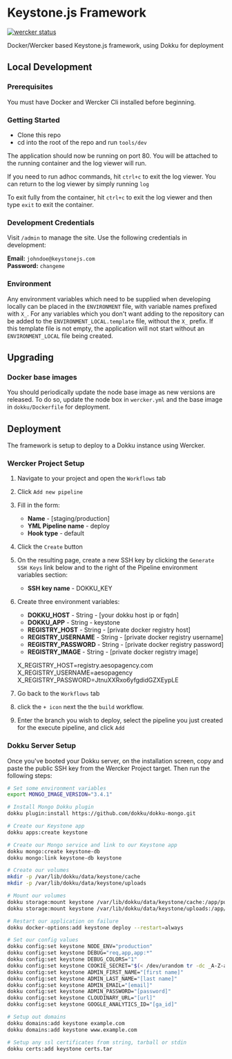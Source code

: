 # Keystone.js Framework

[![wercker status](https://app.wercker.com/status/9977caff1920c9d5b2f583f8c8091313/s "wercker status")](https://app.wercker.com/project/bykey/9977caff1920c9d5b2f583f8c8091313)

Docker/Wercker based Keystone.js framework, using Dokku for deployment

## Local Development

### Prerequisites

You must have Docker and Wercker Cli installed before beginning.

### Getting Started

* Clone this repo
* cd into the root of the repo and run `tools/dev`

The application should now be running on port 80. You will be attached to the running container and the log viewer will run.

If you need to run adhoc commands, hit `ctrl+c` to exit the log viewer. You can return to the log viewer by simply running `log`

To exit fully from the container, hit `ctrl+c` to exit the log viewer and then type `exit` to exit the container.

### Development Credentials

Visit `/admin` to manage the site. Use the following credentials in development:

**Email:** `johndoe@keystonejs.com`  
**Password:** `changeme`

### Environment

Any environment variables which need to be supplied when developing locally can be placed in the `ENVIRONMENT` file, with variable names prefixed with `X_`. For any variables which you don't want adding to the repository can be added to the `ENVIRONMENT_LOCAL.template` file, without the `X_` prefix. If this template file is not empty, the application will not start without an `ENVIRONMENT_LOCAL` file being created.

## Upgrading

### Docker base images

You should periodically update the node base image as new versions are released. To do so, update the node box in `wercker.yml` and the base image in `dokku/Dockerfile` for deployment.

## Deployment

The framework is setup to deploy to a Dokku instance using Wercker.

### Wercker Project Setup

1. Navigate to your project and open the `Workflows` tab
2. Click `Add new pipeline`
3. Fill in the form:
    - **Name** - [staging/production]
    - **YML Pipeline name** - deploy
    - **Hook type** - default
4. Click the `Create` button
5. On the resulting page, create a new SSH key by clicking the `Generate SSH Keys` link below and to the right of the Pipeline environment variables section:
    - **SSH key name** - DOKKU_KEY
6. Create three environment variables:
    - **DOKKU_HOST** - String - [your dokku host ip or fqdn]
    - **DOKKU_APP** - String - keystone
    - **REGISTRY_HOST** - String - [private docker registry host]
    - **REGISTRY_USERNAME** - String - [private docker registry username]
    - **REGISTRY_PASSWORD** - String - [private docker registry password]
    - **REGISTRY_IMAGE** - String - [private docker registry image]

    X_REGISTRY_HOST=registry.aesopagency.com
    X_REGISTRY_USERNAME=aesopagency
    X_REGISTRY_PASSWORD=JtnuXXRxo6yfgdidGZXEypLE

7. Go back to the `Workflows` tab
8. click the `+ icon` next the the `build` workflow.
9. Enter the branch you wish to deploy, select the pipeline you just created for the execute pipeline, and click `Add`

### Dokku Server Setup

Once you've booted your Dokku server, on the installation screen, copy and paste the public SSH key from the Wercker Project target. Then run the following steps:

```bash
# Set some environment variables
export MONGO_IMAGE_VERSION="3.4.1"

# Install Mongo Dokku plugin
dokku plugin:install https://github.com/dokku/dokku-mongo.git

# Create our Keystone app
dokku apps:create keystone

# Create our Mongo service and link to our Keystone app
dokku mongo:create keystone-db
dokku mongo:link keystone-db keystone

# Create our volumes
mkdir -p /var/lib/dokku/data/keystone/cache
mkdir -p /var/lib/dokku/data/keystone/uploads

# Mount our volumes
dokku storage:mount keystone /var/lib/dokku/data/keystone/cache:/app/public/cache
dokku storage:mount keystone /var/lib/dokku/data/keystone/uploads:/app/public/uploads

# Restart our application on failure
dokku docker-options:add keystone deploy --restart=always

# Set our config values
dokku config:set keystone NODE_ENV="production"
dokku config:set keystone DEBUG="req,app,app:*"
dokku config:set keystone DEBUG_COLORS="1"
dokku config:set keystone COOKIE_SECRET="$(< /dev/urandom tr -dc _A-Z-a-z-0-9 | head -c64)"
dokku config:set keystone ADMIN_FIRST_NAME="[first name]"
dokku config:set keystone ADMIN_LAST_NAME="[last name]"
dokku config:set keystone ADMIN_EMAIL="[email]"
dokku config:set keystone ADMIN_PASSWORD="[password]"
dokku config:set keystone CLOUDINARY_URL="[url]"
dokku config:set keystone GOOGLE_ANALYTICS_ID="[ga_id]"

# Setup out domains
dokku domains:add keystone example.com
dokku domains:add keystone www.example.com

# Setup any ssl certificates from string, tarball or stdin
dokku certs:add keystone certs.tar
```
